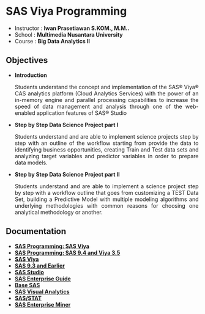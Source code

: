# SAS Viya Programming
* Instructor :  <b>Iwan Prasetiawan S.KOM., M.M..</b>
* School : <b>Multimedia Nusantara University</b>
* Course : <b>Big Data Analytics II</b>

## Objectives
* <b>Introduction</b>
   <p align="justify">Students understand the concept and implementation of the SAS® Viya® CAS analytics platform (Cloud Analytics Services) with the power of an in-memory engine and parallel processing capabilities to increase the speed of data management and analysis through one of the web-enabled application features of SAS® Studio<p>

* <b>Step by Step Data Science Project part I</b>
    <p align="justify">Students understand and are able to implement science projects step by step with an outline of the workflow starting from provide the data to identifying business opportunities, creating Train and Test data sets and analyzing target variables and predictor variables in order to prepare data models.<p>

* <b>Step by Step Data Science Project part II</b>
     <p align="justify">Students understand and are able to implement a science project step by step with a workflow outline that goes from customizing a TEST Data Set, building a Predictive Model with multiple modeling algorithms and underlying methodologies with common reasons for choosing one analytical methodology or another.<p>
       
## Documentation
* <b>[SAS Programming: SAS Viya](https://go.documentation.sas.com/?cdcId=pgmsascdc&cdcVersion=default&docsetId=pgmsaswlcm)</b>
* <b>[SAS Programming: SAS 9.4 and Viya 3.5](https://documentation.sas.com/?cdcId=pgmsascdc&cdcVersion=9.4_3.5&docsetId=pgmsashome&docsetTarget=home.htm)</b>
* <b>[SAS Viya](http://support.sas.com/documentation/onlinedoc/viya/index.html)</b>
* <b>[SAS 9.3 and Earlier](https://support.sas.com/en/documentation/documentation-for-SAS-93-and-earlier.html)</b>
* <b>[SAS Studio](http://support.sas.com/documentation/onlinedoc/sasstudio/index.html)</b>
* <b>[SAS Enterprise Guide](http://support.sas.com/documentation/onlinedoc/guide/index.html)</b>
* <b>[Base SAS](http://support.sas.com/documentation/onlinedoc/base/index.html#documentation)</b>
* <b>[SAS Visual Analytics](http://support.sas.com/documentation/onlinedoc/va/index.html)</b>
* <b>[SAS/STAT](http://support.sas.com/documentation/onlinedoc/stat/index.html)</b>
* <b>[SAS Enterprise Miner](http://support.sas.com/documentation/onlinedoc/miner/index.html)       
